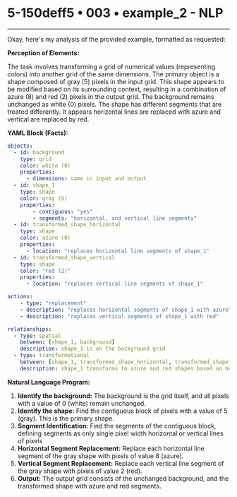 # 5-150deff5 • 003 • example_2 - NLP

---
Okay, here's my analysis of the provided example, formatted as requested:

**Perception of Elements:**

The task involves transforming a grid of numerical values (representing colors) into another grid of the same dimensions. The primary object is a shape composed of gray (5) pixels in the input grid. This shape appears to be modified based on its surrounding context, resulting in a combination of azure (8) and red (2) pixels in the output grid. The background remains unchanged as white (0) pixels. The shape has different segments that are treated differently. It appears horizontal lines are replaced with azure and vertical are replaced by red.

**YAML Block (Facts):**



```yaml
objects:
  - id: background
    type: grid
    color: white (0)
    properties:
      - dimensions: same in input and output
  - id: shape_1
    type: shape
    color: gray (5)
    properties:
        - contiguous: "yes"
        - segments: "horizontal, and vertical line segments"
  - id: transformed_shape_horizontal
    type: shape
    color: azure (8)
    properties:
      - location: "replaces horizontal line segments of shape_1"
  - id: transformed_shape_vertical
    type: shape
    color: "red (2)"
    properties:
      - location: "replaces vertical line segments of shape_1"

actions:
    - type: "replacement"
    - description: "replaces horizontal segments of shape_1 with azure"
    - description: "replaces vertical segments of shape_1 with red"

relationships:
  - type: spatial
    between: [shape_1, background]
    description: shape_1 is on the background grid
  - type: transformational
    between: [shape_1, transformed_shape_horizontal, transformed_shape_vertical]
    description: shape_1 transforms to azure and red shapes based on horizontal and vertical segments.
```



**Natural Language Program:**

1.  **Identify the background:** The background is the grid itself, and all pixels with a value of 0 (white) remain unchanged.
2.  **Identify the shape:** Find the contiguous block of pixels with a value of 5 (gray). This is the primary shape.
3. **Segment Identification**: Find the segments of the contiguous block, defining segments as only single pixel width horizontal or vertical lines of pixels
4.  **Horizontal Segment Replacement:** Replace each horizontal line segment of the gray shape with pixels of value 8 (azure).
5.  **Vertical Segment Replacement:** Replace each vertical line segment of the gray shape with pixels of value 2 (red).
6.  **Output:** The output grid consists of the unchanged background, and the transformed shape with azure and red segments.

